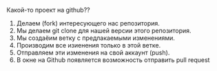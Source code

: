 Какой-то проект на github??

1. Делаем (fork) интересующего нас репозитория.
2. Мы делаем git clone для нашей версии этого репозитория.
3. Мы создаёим ветку с предлакаемыми изменениями.
4. Производим все изиенения только в этой ветке.
5. Отправляем эти изменения на свой аккаунт (push).
6. В окне на Github появляется возможность отправить pull request